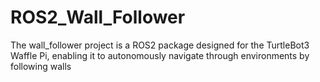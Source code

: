 # ROS2_Wall_Follower
The wall_follower project is a ROS2 package designed for the TurtleBot3 Waffle Pi, enabling it to autonomously navigate through environments by following walls
